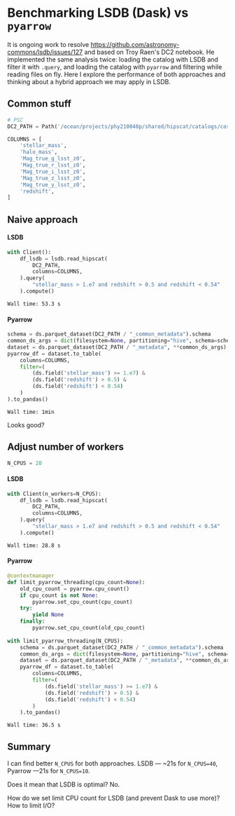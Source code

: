 # Benchmarking LSDB (Dask) vs `pyarrow`

It is ongoing work to resolve https://github.com/astronomy-commons/lsdb/issues/127 and based on Troy Raen's DC2 notebook.
He implemented the same analysis twice: loading the catalog with LSDB and filter it with `.query`, and loading the catalog with `pyarrow` and filtering while reading files on fly.
Here I explore the performance of both approaches and thinking about a hybrid approach we may apply in LSDB.

## Common stuff

```python
# PSC
DC2_PATH = Path('/ocean/projects/phy210048p/shared/hipscat/catalogs/cosmodc2-mockv1')

COLUMNS = [
    'stellar_mass',
    'halo_mass',
    'Mag_true_g_lsst_z0',
    'Mag_true_r_lsst_z0',
    'Mag_true_i_lsst_z0',
    'Mag_true_z_lsst_z0',
    'Mag_true_y_lsst_z0',
    'redshift',
]
```

## Naive approach

#### LSDB

```python
with Client():
    df_lsdb = lsdb.read_hipscat(
        DC2_PATH,
        columns=COLUMNS,
    ).query(
        "stellar_mass > 1.e7 and redshift > 0.5 and redshift < 0.54"
    ).compute()
```
`Wall time: 53.3 s`

#### Pyarrow

```python
schema = ds.parquet_dataset(DC2_PATH / "_common_metadata").schema
common_ds_args = dict(filesystem=None, partitioning="hive", schema=schema)
dataset = ds.parquet_dataset(DC2_PATH / "_metadata", **common_ds_args)
pyarrow_df = dataset.to_table(
    columns=COLUMNS,
    filter=(
        (ds.field('stellar_mass') >= 1.e7) &
        (ds.field('redshift') > 0.5) &
        (ds.field('redshift') < 0.54)
    )
).to_pandas()
```
`Wall time: 1min`

Looks good?

## Adjust number of workers

```python
N_CPUS = 20
```

#### LSDB

```python
with Client(n_workers=N_CPUS):
    df_lsdb = lsdb.read_hipscat(
        DC2_PATH,
        columns=COLUMNS,
    ).query(
        "stellar_mass > 1.e7 and redshift > 0.5 and redshift < 0.54"
    ).compute()
```

`Wall time: 28.8 s`

#### Pyarrow

```python
@contextmanager
def limit_pyarrow_threading(cpu_count=None):
    old_cpu_count = pyarrow.cpu_count()
    if cpu_count is not None:
        pyarrow.set_cpu_count(cpu_count)
    try:
        yield None
    finally:
        pyarrow.set_cpu_count(old_cpu_count)
    
with limit_pyarrow_threading(N_CPUS):
    schema = ds.parquet_dataset(DC2_PATH / "_common_metadata").schema
    common_ds_args = dict(filesystem=None, partitioning="hive", schema=schema)
    dataset = ds.parquet_dataset(DC2_PATH / "_metadata", **common_ds_args)
    pyarrow_df = dataset.to_table(
        columns=COLUMNS,
        filter=(
            (ds.field('stellar_mass') >= 1.e7) &
            (ds.field('redshift') > 0.5) &
            (ds.field('redshift') < 0.54)
        )
    ).to_pandas()
```

`Wall time: 36.5 s`

## Summary

I can find better `N_CPUS` for both approaches. LSDB — ~21s for `N_CPUS=40`, Pyarrow —21s for `N_CPUS=10`.

Does it mean that LSDB is optimal? No.

How do we set limit CPU count for LSDB (and prevent Dask to use more)? How to limit I/O?
